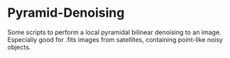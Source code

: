 # Pyramid-Denoising
Some scripts to perform a local pyramidal bilinear denoising to an image. Especially good for .fits images from satellites, containing point-like noisy objects.
